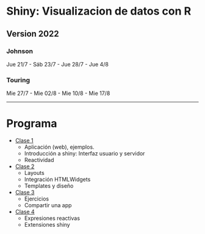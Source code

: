 # Shiny: Visualizacion de datos con R

## Version 2022

### Johnson 

Jue 21/7 - Sáb 23/7 - Jue 28/7 - Jue 4/8


### Touring

Mie 27/7 - Mie 02/8 - Mie 10/8 - Mie 17/8


---

# Programa

- [Clase 1](https://jkunst.com/shiny-visualizacion-de-datos-con-R/clase-01.html)
  - Aplicación (web), ejemplos.
  - Introducción a shiny: Interfaz usuario y servidor
  - Reactividad
- [Clase 2](https://jkunst.com/shiny-visualizacion-de-datos-con-R/clase-02.html)
  - Layouts  
  - Integración HTMLWidgets
  - Templates y diseño  
- [Clase 3](https://jkunst.com/shiny-visualizacion-de-datos-con-R/clase-03.html)
  - Ejercicios
  - Compartir una app
- [Clase 4](https://jkunst.com/shiny-visualizacion-de-datos-con-R/clase-04.html)
  - Expresiones reactivas
  - Extensiones shiny

